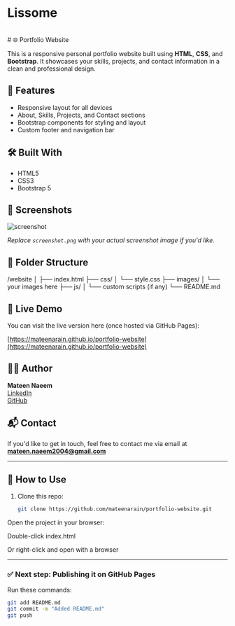 # Lissome
<br>
# 🌐 Portfolio Website

This is a responsive personal portfolio website built using **HTML**, **CSS**, and **Bootstrap**. It showcases your skills, projects, and contact information in a clean and professional design.

## 🚀 Features

- Responsive layout for all devices
- About, Skills, Projects, and Contact sections
- Bootstrap components for styling and layout
- Custom footer and navigation bar

## 🛠️ Built With

- HTML5
- CSS3
- Bootstrap 5

## 📸 Screenshots

![screenshot](screenshot.png)

*Replace `screenshot.png` with your actual screenshot image if you'd like.*

## 📁 Folder Structure

/website
│
├── index.html
├── css/
│ └── style.css
├── images/
│ └── your images here
├── js/
│ └── custom scripts (if any)
└── README.md


## 🔗 Live Demo

You can visit the live version here (once hosted via GitHub Pages):

[https://mateenarain.github.io/portfolio-website](https://mateenarain.github.io/portfolio-website)

## 🧑‍💻 Author

**Mateen Naeem**  
[LinkedIn](https://www.linkedin.com/in/mateenarain)  
[GitHub](https://github.com/mateenarain)

## 📬 Contact

If you'd like to get in touch, feel free to contact me via email at **mateen.naeem2004@gmail.com**

---

## 🌟 How to Use

1. Clone this repo:
   ```bash
   git clone https://github.com/mateenarain/portfolio-website.git

Open the project in your browser:

Double-click index.html

Or right-click and open with a browser


---

### ✅ Next step: Publishing it on GitHub Pages

Run these commands:

```bash
git add README.md
git commit -m "Added README.md"
git push

